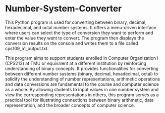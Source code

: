 # Number-System-Converter

This Python program is used for converting between binary, decimal, 
hexadecimal, and octal number systems. It offers a menu-driven interface where 
users can select the type of conversion they want to perform and enter the 
value they want to convert. The program then displays the conversion results 
on the console and writes them to a file called cps109_a1_output.txt.

This program aims to support students enrolled in Computer Organization I (CPS213) at TMU or 
equivalent at a different institution by reinforcing understanding of binary 
concepts. It provides functionalities for converting between different number systems 
(binary, decimal, hexadecimal, octal) to solidify the understanding of number representations, 
arithmetic operations and data conversions are fundamental to the course and computer science
as a whole. By allowing students to input values in one number system and view the 
corresponding representations in others, this program serves as a practical tool 
for illustrating connections between binary arithmetic, data representation, and 
the broader concepts of computer science. 
